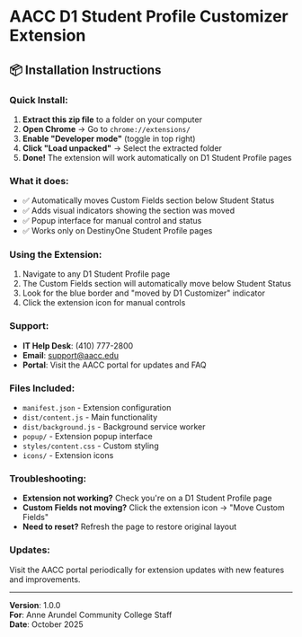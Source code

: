 # AACC D1 Student Profile Customizer Extension

## 📦 Installation Instructions

### Quick Install:
1. **Extract this zip file** to a folder on your computer
2. **Open Chrome** → Go to `chrome://extensions/`
3. **Enable "Developer mode"** (toggle in top right)
4. **Click "Load unpacked"** → Select the extracted folder
5. **Done!** The extension will work automatically on D1 Student Profile pages

### What it does:
- ✅ Automatically moves Custom Fields section below Student Status
- ✅ Adds visual indicators showing the section was moved
- ✅ Popup interface for manual control and status
- ✅ Works only on DestinyOne Student Profile pages

### Using the Extension:
1. Navigate to any D1 Student Profile page
2. The Custom Fields section will automatically move below Student Status
3. Look for the blue border and "moved by D1 Customizer" indicator
4. Click the extension icon for manual controls

### Support:
- **IT Help Desk**: (410) 777-2800
- **Email**: support@aacc.edu
- **Portal**: Visit the AACC portal for updates and FAQ

### Files Included:
- `manifest.json` - Extension configuration
- `dist/content.js` - Main functionality 
- `dist/background.js` - Background service worker
- `popup/` - Extension popup interface
- `styles/content.css` - Custom styling
- `icons/` - Extension icons

### Troubleshooting:
- **Extension not working?** Check you're on a D1 Student Profile page
- **Custom Fields not moving?** Click the extension icon → "Move Custom Fields"
- **Need to reset?** Refresh the page to restore original layout

### Updates:
Visit the AACC portal periodically for extension updates with new features and improvements.

---
**Version**: 1.0.0  
**For**: Anne Arundel Community College Staff  
**Date**: October 2025